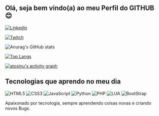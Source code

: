 ## Olá, seja bem vindo(a) ao meu Perfil do GITHUB 😊

[![Linkedin](https://img.shields.io/badge/LinkedIn-0077B5?style=for-the-badge&logo=linkedin&logoColor=white)](https://www.linkedin.com/in/jeffsantosaraujo/)
<!-- [![Youtube](https://img.shields.io/badge/YouTube-FF0000?style=for-the-badge&logo=youtube&logoColor=white)](https://www.youtube.com/channel/UCftuEJQ2UqkGTFy7PqgN7yA) -->
[![Twitch](https://img.shields.io/badge/Twitch-9146FF?style=for-the-badge&logo=twitch&logoColor=white)](https://www.twitch.tv/jeffmetalurgico)

![Anurag's GitHub stats](https://github-readme-stats.vercel.app/api?username=jefersonar-cmd&show_icons=true&theme=radical)

[![Top Langs](https://github-readme-stats.vercel.app/api/top-langs/?username=jefersonar-cmd&langs_count=8)](https://github.com/anuraghazra/github-readme-stats)

<a href="https://github.com/atosinu/atosinu"><img alt="atosinu's activity graph" src="https://github-readme-activity-graph.cyclic.app/graph?username=jefersonar-cmd&bg_color=0e2239&color=58a6ff&line=114a88&point=58a6ff&hide_border=true" /></a>

## Tecnologias que aprendo no meu dia

<div class='display: inline-block'>
  <img src='https://img.shields.io/badge/HTML5-E34F26?style=for-the-badge&logo=html5&logoColor=white' alt='HTML5'>
  <img src='https://img.shields.io/badge/CSS3-1572B6?style=for-the-badge&logo=css3&logoColor=white' alt='CSS3'>
  <img src='https://img.shields.io/badge/JavaScript-F7DF1E?style=for-the-badge&logo=javascript&logoColor=black' alt='JavaScript'>
  <img src='https://img.shields.io/badge/Python-14354C?style=for-the-badge&logo=python&logoColor=white' alt='Python'>
  <img src='https://img.shields.io/badge/PHP-777BB4?style=for-the-badge&logo=php&logoColor=white' alt='PHP'>
  <img src='https://img.shields.io/badge/Lua-2C2D72?style=for-the-badge&logo=lua&logoColor=white' alt='LUA'>
  <img src='https://img.shields.io/badge/Bootstrap-563D7C?style=for-the-badge&logo=bootstrap&logoColor=white' alt='BootStrap'>
</div>

Apaixonado por tecnologia, sempre aprendendo coisas novas e criando novos Bugs.
